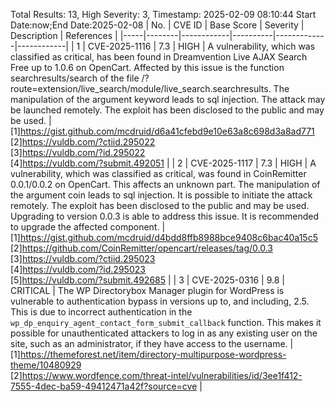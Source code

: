 Total Results: 13, High Severity: 3, Timestamp: 2025-02-09 08:10:44
Start Date:now;End Date:2025-02-08
| No. | CVE ID | Base Score | Severity | Description | References |
|-----|--------|------------|----------|-------------|------------|
| 1 | CVE-2025-1116 | 7.3  | HIGH | A vulnerability, which was classified as critical, has been found in Dreamvention Live AJAX Search Free up to 1.0.6 on OpenCart. Affected by this issue is the function searchresults/search of the file /?route=extension/live_search/module/live_search.searchresults. The manipulation of the argument keyword leads to sql injection. The attack may be launched remotely. The exploit has been disclosed to the public and may be used. | [1]https://gist.github.com/mcdruid/d6a41cfebd9e10e63a8c698d3a8ad771<br>[2]https://vuldb.com/?ctiid.295022<br>[3]https://vuldb.com/?id.295022<br>[4]https://vuldb.com/?submit.492051 |
| 2 | CVE-2025-1117 | 7.3  | HIGH | A vulnerability, which was classified as critical, was found in CoinRemitter 0.0.1/0.0.2 on OpenCart. This affects an unknown part. The manipulation of the argument coin leads to sql injection. It is possible to initiate the attack remotely. The exploit has been disclosed to the public and may be used. Upgrading to version 0.0.3 is able to address this issue. It is recommended to upgrade the affected component. | [1]https://gist.github.com/mcdruid/d4bdd8ffb8988bce9408c6bac40a15c5<br>[2]https://github.com/CoinRemitter/opencart/releases/tag/0.0.3<br>[3]https://vuldb.com/?ctiid.295023<br>[4]https://vuldb.com/?id.295023<br>[5]https://vuldb.com/?submit.492685 |
| 3 | CVE-2025-0316 | 9.8  | CRITICAL | The WP Directorybox Manager plugin for WordPress is vulnerable to authentication bypass in versions up to, and including, 2.5. This is due to incorrect authentication in the `wp_dp_enquiry_agent_contact_form_submit_callback` function. This makes it possible for unauthenticated attackers to log in as any existing user on the site, such as an administrator, if they have access to the username. | [1]https://themeforest.net/item/directory-multipurpose-wordpress-theme/10480929<br>[2]https://www.wordfence.com/threat-intel/vulnerabilities/id/3ee1f412-7555-4dec-ba59-49412471a42f?source=cve |
